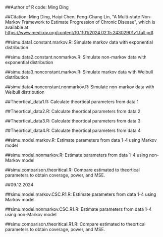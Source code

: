 ##Author of R code: Ming Ding

##Citation: Ming Ding, Haiyi Chen, Feng-Chang Lin, "A Multi-state Non-Markov Framework to Estimate Progression of Chronic Disease", which is available at https://www.medrxiv.org/content/10.1101/2024.02.15.24302901v1.full.pdf.

##simu.data1.constant.markov.R: Simulate markov data with exponential distribution

##simu.data2.constant.nonmarkov.R: Simulate non-markov data with exponential distribution

##simu.data3.nonconstant.markov.R: Simulate markov data with Weibull distribution

##simu.data4.nonconstant.nonmarkov.R: Simulate non-markov data with Weibull distribution

##Theortical_data1.R: Calculate theortical parameters from data 1

##Theortical_data2.R: Calculate theortical parameters from data 2

##Theortical_data3.R: Calculate theortical parameters from data 3

##Theortical_data4.R: Calculate theortical parameters from data 4

##simu.model.markov.R: Estimate parameters from data 1-4  using  Markov model

##simu.model.nonmarkov.R: Estimate parameters from data 1-4  using  non-Markov model

##simu.comparison.theoritical.R: Compare estimated to theortical parameters to obtain coverage, power, and MSE.


##09.12.2024

##simu.model.markov.CSC.R1.R: Estimate parameters from data 1-4 using Markov model

##simu.model.nonmarkov.CSC.R1.R: Estimate parameters from data 1-4 using non-Markov model

##simu.comparison.theoritical.R1.R: Compare estimated to theortical parameters to obtain coverage, power, and MSE.
